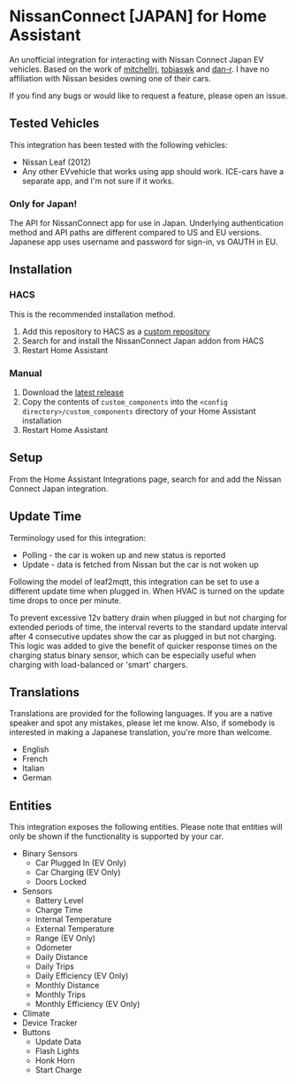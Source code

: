 # NissanConnect [JAPAN] for Home Assistant

An unofficial integration for interacting with Nissan Connect Japan EV vehicles. Based on the work of [mitchellrj](https://github.com/mitchellrj), [tobiaswk](https://github.com/Tobiaswk/dartnissanconnect) and [dan-r](https://github.com/dan-r/HomeAssistant-NissanConnect). I have no affiliation with Nissan besides owning one of their cars.

If you find any bugs or would like to request a feature, please open an issue.

## Tested Vehicles
This integration has been tested with the following vehicles:
* Nissan Leaf (2012)
* Any other EVvehicle that works using app should work. ICE-cars have a separate app, and I'm not sure if it works.

### Only for Japan!
The API for NissanConnect app for use in Japan. Underlying authentication method and API paths are different compared to US and EU versions. Japanese app uses username and password for sign-in, vs OAUTH in EU.

## Installation

### HACS
This is the recommended installation method.
1. Add this repository to HACS as a [custom repository](https://hacs.xyz/docs/faq/custom_repositories)
2. Search for and install the NissanConnect Japan addon from HACS
3. Restart Home Assistant

### Manual
1. Download the [latest release](https://github.com/developerfromjokela/HomeAssistant-NissanConnect-JP/releases)
2. Copy the contents of `custom_components` into the `<config directory>/custom_components` directory of your Home Assistant installation
3. Restart Home Assistant


## Setup
From the Home Assistant Integrations page, search for and add the Nissan Connect Japan integration.

## Update Time
Terminology used for this integration:
* Polling - the car is woken up and new status is reported
* Update - data is fetched from Nissan but the car is not woken up

Following the model of leaf2mqtt, this integration can be set to use a different update time when plugged in. When HVAC is turned on the update time drops to once per minute.

To prevent excessive 12v battery drain when plugged in but not charging for extended periods of time, the interval reverts to the standard update interval after 4 consecutive updates show the car as plugged in but not charging.
This logic was added to give the benefit of quicker response times on the charging status binary sensor, which can be especially useful when charging with load-balanced or 'smart' chargers.

## Translations
Translations are provided for the following languages. If you are a native speaker and spot any mistakes, please let me know. Also, if somebody is interested in making a Japanese translation, you're more than welcome.
* English
* French
* Italian
* German

## Entities
This integration exposes the following entities. Please note that entities will only be shown if the functionality is supported by your car.

* Binary Sensors
    * Car Plugged In (EV Only)
    * Car Charging (EV Only)
    * Doors Locked
* Sensors
    * Battery Level
    * Charge Time
    * Internal Temperature
    * External Temperature
    * Range (EV Only)
    * Odometer
    * Daily Distance
    * Daily Trips
    * Daily Efficiency (EV Only)
    * Monthly Distance
    * Monthly Trips
    * Monthly Efficiency (EV Only)
* Climate
* Device Tracker
* Buttons
    * Update Data
    * Flash Lights
    * Honk Horn
    * Start Charge
